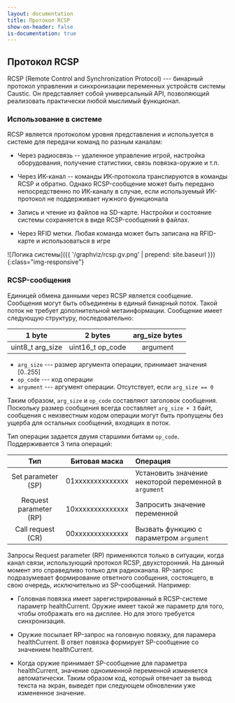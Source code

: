 ```yaml
---
layout: documentation
title: Протокол RCSP
show-on-header: false
is-documentation: true
---
```


## Протокол RCSP
RCSP (Remote Control and Synchronization Protocol) --- бинарный протокол
управления и синхронизации переменных устройств системы Caustic. Он
представляет собой универсальный API, позволяющий реализовать практически
любой мыслимый функционал.

### Использование в системе
RCSP является протоколом уровня представления и используется в системе
для передачи команд по разным каналам:

 - Через радиосвязь -- удаленное управление игрой, настройка оборудования,
 получение статистики, связь повязка-оружие и т.п.
 
 - Через ИК-канал -- команды ИК-протокола транслируются в команды RCSP и
 обратно. Однако RCSP-сообщение может быть передано непосредственно по
 ИК-каналу в случае, если используемый ИК-протокол не поддерживает нужного
 функционала
 
 - Запись и чтение из файлов на SD-карте. Настройки и состояние системы 
 сохраняется в виде RCSP-сообщений в файлах.
 
 - Через RFID метки. Любая команда может быть записана на RFID-карте и
 использоваться в игре

![Логика системы]({{ '/graphviz/rcsp.gv.png' | prepend: site.baseurl }}){:class="img-responsive"}
 
### RCSP-сообщения
Единицей обмена данными через RCSP является сообщение. Сообщения могут
быть объединены в единый бинарный поток. Такой поток не требует дополнительной
метаинформации. Сообщение имеет следующую структуру, последовательно:

| 1 byte | 2 bytes | arg_size bytes |
|:-:|:-:|:-:|
| uint8_t arg_size | uint16_t op_code |  argument |

 - `arg_size` --- размер аргумента операции, принимает значения [0..255]
 - `op_code` --- код операции
 - `argument` --- аргумент операции. Отсутствует, если `arg_size == 0`

Таким образом, `arg_size` и `op_code` составляют заголовок сообщения. 
Поскольку размер сообщения всегда составляет `arg_size + 3` байт, сообщения
с неизвестным кодом операции могут быть пропущены без ущерба для остальных
сообщений, входящих в поток.

Тип операции задается двумя старшими битами `op_code`. Поддерживается 
3 типа операций:

| Тип |  Битовая маска  | Операция |
|:---:|:---------------:|:---------|
|Set parameter (SP)     | 01xxxxxxxxxxxxxx| Установить значение некоторой переменной в `argument` |
|Request parameter (RP) | 10xxxxxxxxxxxxxx| Запросить значение переменной |
|Call request (CR)      | 00xxxxxxxxxxxxxx| Вызвать функцию с параметром `argument` |

Запросы Request parameter (RP) применяются только в ситуации, когда канал
связи, использующий протокол RCSP, двухсторонний. На данный момент это
справедливо только для радиоканала. RP-запрос подразумевает формирование
ответного сообщения, состоящего, в свою очередь, исключительно из 
SP-сообщений. Например:

 - Головная повязка имеет зарегистрированный в RCSP-системе 
 параметр healthCurrent. Оружие имеет такой же параметр для того, чтобы
 отображать его на дисплее. Но для этого требуется синхронизация.
 
 - Оружие посылает RP-запрос на головную повязку, для парамера healthCurrent.
 В ответ повязка формирует SP-сообщение со значением healthCurrent.
 
 - Когда оружие принимает SP-сообщение для параметра healthCurrent, значение
 одноименной переменной изменяется автоматически. Таким образом код, который
 отвечает за вывод текста на экран, выведет при следующем обновлении уже
 измененное значение.
